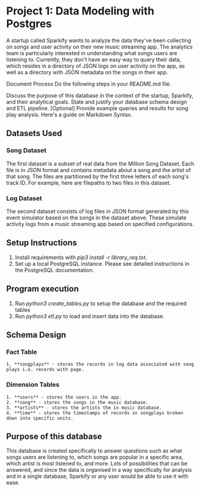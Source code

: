 # Project 1: Data Modeling with Postgres

A startup called Sparkify wants to analyze the data they've been collecting on songs and user activity on their new music streaming app. The analytics team is particularly interested in understanding what songs users are listening to. Currently, they don't have an easy way to query their data, which resides in a directory of JSON logs on user activity on the app, as well as a directory with JSON metadata on the songs in their app.


Document Process
Do the following steps in your README.md file.

Discuss the purpose of this database in the context of the startup, Sparkify, and their analytical goals.
State and justify your database schema design and ETL pipeline.
[Optional] Provide example queries and results for song play analysis.
Here's a guide on Markdown Syntax.

## Datasets Used

### Song Dataset

The first dataset is a subset of real data from the Million Song Dataset. Each file is in JSON format and contains metadata about a song and the artist of that song. The files are partitioned by the first three letters of each song's track ID. For example, here are filepaths to two files in this dataset.

### Log Dataset

The second dataset consists of log files in JSON format generated by this event simulator based on the songs in the dataset above. These simulate activity logs from a music streaming app based on specified configurations.

## Setup Instructions

1. Install requirements with *pip3 install -r library_req.txt*.
2. Set up a local PostgreSQL instance. Please see detailed instructions in the PostgreSQL documentation.

## Program execution

1. Run *python3 create_tables.py* to setup the database and the required tables
2. Run *python3 etl.py* to load and insert data into the database.


## Schema Design

### Fact Table 

    1. **songplays** - stores the records in log data associated with song plays i.e. records with page.

### Dimension Tables

    1. **users** - stores the users in the app.
    2. **song** - stores the songs in the music database.
    3. **artists** - stores the artists the in music database.
    4. **time** - stores the timestamps of records in songplays broken down into specific units.
    
## Purpose of this database

This database is created specifically to answer questions such as what songs users are listening to, which songs are popular in a specific area, which artist is most listened to, and more. Lots of possibilities that can be answered, and since the data is organised in a way specifically for analysis and in a single database, Sparkify or any user would be able to use it with ease.